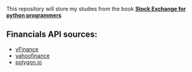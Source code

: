 This repository will store my studies from the book **[Stock Exchange for python programmers](https://www.amazon.com/Exchange-python-programmers-Leonardo-Rodrigues-ebook/dp/B084YWQLPY)**


## Financials **API** sources:

- [yFinance](https://pypi.org/project/yfinance/)
- [yahoofinance](https://finance.yahoo.com/)
- [polygon.io](https://polygon.io/stocks?utm_term=yfinance%20api&utm_campaign=Stocks+-+INT&utm_source=adwords&utm_medium=ppc&hsa_acc=4299129556&hsa_cam=13075782420&hsa_grp=133850772646&hsa_ad=592165834556&hsa_src=g&hsa_tgt=kwd-1264125886958&hsa_kw=yfinance%20api&hsa_mt=b&hsa_net=adwords&hsa_ver=3&gad_source=1&gclid=CjwKCAiAk9itBhASEiwA1my_644aerMqmGKqkfa-aJeP9XdGLL3__cljtahBeauOFS7-WwFIlC98tRoCr0EQAvD_BwE)

